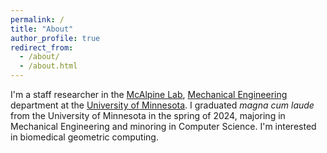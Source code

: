 ```yaml
---
permalink: /
title: "About"
author_profile: true
redirect_from: 
  - /about/
  - /about.html
---
```


I'm a staff researcher in the <a href="https://sites.google.com/view/mcalpineresearchgroup/home" target="_blank">McAlpine Lab</a>, <a href="https://cse.umn.edu/me" target="_blank">Mechanical Engineering</a> department at the <a href="https://twin-cities.umn.edu/" target="_blank">University of Minnesota</a>. I graduated <i>magna cum laude</i> from the University of Minnesota in the spring of 2024, majoring in Mechanical Engineering and minoring in Computer Science. I'm interested in biomedical geometric computing.
